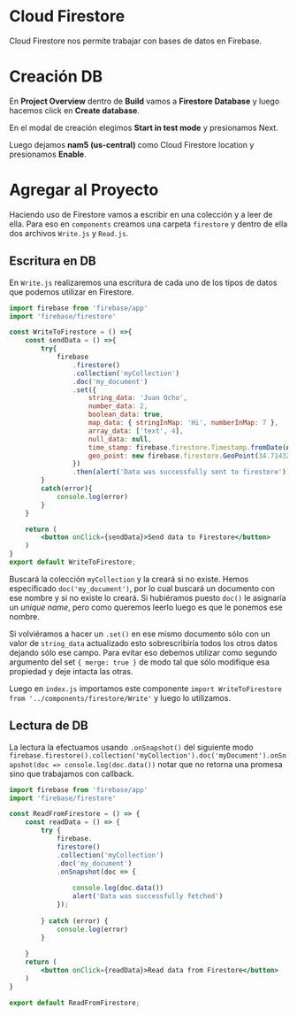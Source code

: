 # Cloud Firestore
Cloud Firestore nos permite trabajar con bases de datos en Firebase.

# Creación DB
En **Project Overview** dentro de **Build** vamos a **Firestore Database** y luego hacemos click en **Create database**. 

En el modal de creación elegimos **Start in test mode** y presionamos Next. 

Luego dejamos **nam5 (us-central)** como Cloud Firestore location y presionamos **Enable**.

# Agregar al Proyecto
Haciendo uso de Firestore vamos a escribir en una colección y a leer de ella. Para eso en `components` creamos una carpeta `firestore` y dentro de ella dos archivos `Write.js` y `Read.js`.

## Escritura en DB
En `Write.js` realizaremos una escritura de cada uno de los tipos de datos que podemos utilizar en Firestore.

```jsx
import firebase from 'firebase/app'
import 'firebase/firestore'

const WriteToFirestore = () =>{
    const sendData = () =>{
        try{
            firebase
                .firestore()
                .collection('myCollection')
                .doc('my_document')
                .set({
                    string_data: 'Juan Ocho',
                    number_data: 2,
                    boolean_data: true,
                    map_data: { stringInMap: 'Hi', numberInMap: 7 },
                    array_data: ['text', 4],
                    null_data: null,
                    time_stamp: firebase.firestore.Timestamp.fromDate(new Date('December 17, 1995 03:24:00')),
                    geo_point: new firebase.firestore.GeoPoint(34.714322, -131.468435)
                })
                .then(alert('Data was successfully sent to firestore'))
        }   
        catch(error){
            console.log(error)
        }
    }

    return (
        <button onClick={sendData}>Send data to Firestore</button>
    )
}
export default WriteToFirestore;
```
Buscará la colección `myCollection` y la creará si no existe.
Hemos especificado `doc('my_document')`, por lo cual buscará un documento con ese nombre y si no existe lo creará. Si hubiéramos puesto `doc()` le asignaría un *unique name*, pero como queremos leerlo luego es que le ponemos ese nombre.

Si volviéramos a hacer un `.set()` en ese mismo documento sólo con un valor de `string_data` actualizado esto sobrescribiría todos los otros datos dejando sólo ese campo. Para evitar eso debemos utilizar como segundo argumento del set `{ merge: true }` de modo tal que sólo modifique esa propiedad y deje intacta las otras.

Luego en `index.js` importamos este componente `import WriteToFirestore  from '../components/firestore/Write'` y luego lo utilizamos.

## Lectura de DB
La lectura la efectuamos usando `.onSnapshot()` del siguiente modo  `firebase.firestore().collection('myCollection').doc('myDocument').onSnapshot(doc => console.log(doc.data())`  notar que no retorna una promesa sino que trabajamos con callback.

```jsx
import firebase from 'firebase/app'
import 'firebase/firestore'

const ReadFromFirestore = () => {
    const readData = () => {
        try {
            firebase.
            firestore()
            .collection('myCollection')
            .doc('my_document')
            .onSnapshot(doc => {
                
                console.log(doc.data())
                alert('Data was successfully fetched')
            });
            
        } catch (error) {
            console.log(error)
        }
      
    }
    return (
        <button onClick={readData}>Read data from Firestore</button>
    )
}

export default ReadFromFirestore;

```